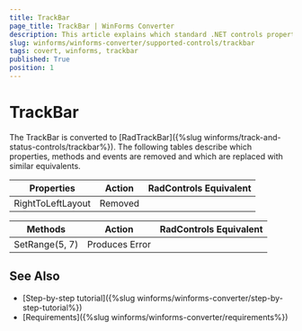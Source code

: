 ```yaml
---
title: TrackBar
page_title: TrackBar | WinForms Converter
description: This article explains which standard .NET controls properties are removed and which are replaced with similar equivalents. 
slug: winforms/winforms-converter/supported-controls/trackbar
tags: covert, winforms, trackbar
published: True
position: 1
---
```


# TrackBar

The TrackBar is converted to [RadTrackBar]({%slug winforms/track-and-status-controls/trackbar%}). The following tables describe which properties, methods and events are removed and which are replaced with similar equivalents.

|Properties|Action|RadControls Equivalent|
|---|---|---|
|RightToLeftLayout|Removed|   |

|Methods|Action|RadControls Equivalent|
|---|---|---|
|SetRange(5, 7)|Produces Error||

## See Also

* [Step-by-step tutorial]({%slug winforms/winforms-converter/step-by-step-tutorial%})
* [Requirements]({%slug winforms/winforms-converter/requirements%})